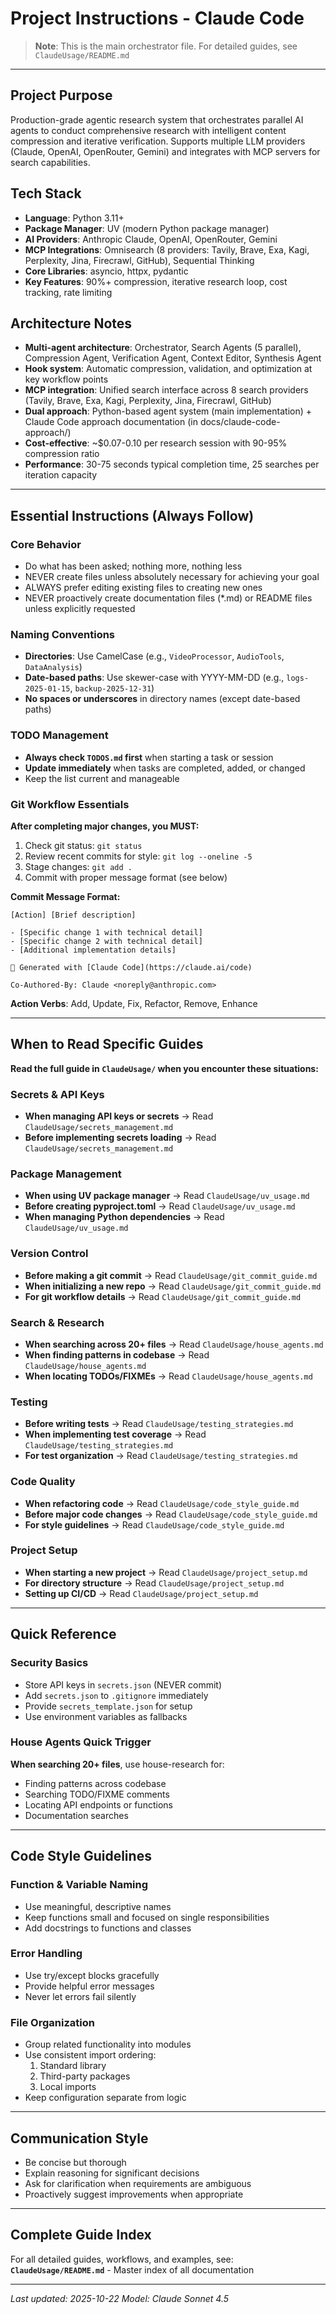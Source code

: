 # Project Instructions - Claude Code

> **Note**: This is the main orchestrator file. For detailed guides, see `ClaudeUsage/README.md`

---

## Project Purpose
Production-grade agentic research system that orchestrates parallel AI agents to conduct comprehensive research with intelligent content compression and iterative verification. Supports multiple LLM providers (Claude, OpenAI, OpenRouter, Gemini) and integrates with MCP servers for search capabilities.

## Tech Stack
- **Language**: Python 3.11+
- **Package Manager**: UV (modern Python package manager)
- **AI Providers**: Anthropic Claude, OpenAI, OpenRouter, Gemini
- **MCP Integrations**: Omnisearch (8 providers: Tavily, Brave, Exa, Kagi, Perplexity, Jina, Firecrawl, GitHub), Sequential Thinking
- **Core Libraries**: asyncio, httpx, pydantic
- **Key Features**: 90%+ compression, iterative research loop, cost tracking, rate limiting

## Architecture Notes
- **Multi-agent architecture**: Orchestrator, Search Agents (5 parallel), Compression Agent, Verification Agent, Context Editor, Synthesis Agent
- **Hook system**: Automatic compression, validation, and optimization at key workflow points
- **MCP integration**: Unified search interface across 8 search providers (Tavily, Brave, Exa, Kagi, Perplexity, Jina, Firecrawl, GitHub)
- **Dual approach**: Python-based agent system (main implementation) + Claude Code approach documentation (in docs/claude-code-approach/)
- **Cost-effective**: ~$0.07-0.10 per research session with 90-95% compression ratio
- **Performance**: 30-75 seconds typical completion time, 25 searches per iteration capacity

---

## Essential Instructions (Always Follow)

### Core Behavior
- Do what has been asked; nothing more, nothing less
- NEVER create files unless absolutely necessary for achieving your goal
- ALWAYS prefer editing existing files to creating new ones
- NEVER proactively create documentation files (*.md) or README files unless explicitly requested

### Naming Conventions
- **Directories**: Use CamelCase (e.g., `VideoProcessor`, `AudioTools`, `DataAnalysis`)
- **Date-based paths**: Use skewer-case with YYYY-MM-DD (e.g., `logs-2025-01-15`, `backup-2025-12-31`)
- **No spaces or underscores** in directory names (except date-based paths)

### TODO Management
- **Always check `TODOS.md` first** when starting a task or session
- **Update immediately** when tasks are completed, added, or changed
- Keep the list current and manageable

### Git Workflow Essentials
**After completing major changes, you MUST:**
1. Check git status: `git status`
2. Review recent commits for style: `git log --oneline -5`
3. Stage changes: `git add .`
4. Commit with proper message format (see below)

**Commit Message Format:**
```
[Action] [Brief description]

- [Specific change 1 with technical detail]
- [Specific change 2 with technical detail]
- [Additional implementation details]

🤖 Generated with [Claude Code](https://claude.ai/code)

Co-Authored-By: Claude <noreply@anthropic.com>
```

**Action Verbs**: Add, Update, Fix, Refactor, Remove, Enhance

---

## When to Read Specific Guides

**Read the full guide in `ClaudeUsage/` when you encounter these situations:**

### Secrets & API Keys
- **When managing API keys or secrets** → Read `ClaudeUsage/secrets_management.md`
- **Before implementing secrets loading** → Read `ClaudeUsage/secrets_management.md`

### Package Management
- **When using UV package manager** → Read `ClaudeUsage/uv_usage.md`
- **Before creating pyproject.toml** → Read `ClaudeUsage/uv_usage.md`
- **When managing Python dependencies** → Read `ClaudeUsage/uv_usage.md`

### Version Control
- **Before making a git commit** → Read `ClaudeUsage/git_commit_guide.md`
- **When initializing a new repo** → Read `ClaudeUsage/git_commit_guide.md`
- **For git workflow details** → Read `ClaudeUsage/git_commit_guide.md`

### Search & Research
- **When searching across 20+ files** → Read `ClaudeUsage/house_agents.md`
- **When finding patterns in codebase** → Read `ClaudeUsage/house_agents.md`
- **When locating TODOs/FIXMEs** → Read `ClaudeUsage/house_agents.md`

### Testing
- **Before writing tests** → Read `ClaudeUsage/testing_strategies.md`
- **When implementing test coverage** → Read `ClaudeUsage/testing_strategies.md`
- **For test organization** → Read `ClaudeUsage/testing_strategies.md`


### Code Quality
- **When refactoring code** → Read `ClaudeUsage/code_style_guide.md`
- **Before major code changes** → Read `ClaudeUsage/code_style_guide.md`
- **For style guidelines** → Read `ClaudeUsage/code_style_guide.md`

### Project Setup
- **When starting a new project** → Read `ClaudeUsage/project_setup.md`
- **For directory structure** → Read `ClaudeUsage/project_setup.md`
- **Setting up CI/CD** → Read `ClaudeUsage/project_setup.md`

---

## Quick Reference

### Security Basics
- Store API keys in `secrets.json` (NEVER commit)
- Add `secrets.json` to `.gitignore` immediately
- Provide `secrets_template.json` for setup
- Use environment variables as fallbacks


### House Agents Quick Trigger
**When searching 20+ files**, use house-research for:
- Finding patterns across codebase
- Searching TODO/FIXME comments
- Locating API endpoints or functions
- Documentation searches

---

## Code Style Guidelines

### Function & Variable Naming
- Use meaningful, descriptive names
- Keep functions small and focused on single responsibilities
- Add docstrings to functions and classes

### Error Handling
- Use try/except blocks gracefully
- Provide helpful error messages
- Never let errors fail silently

### File Organization
- Group related functionality into modules
- Use consistent import ordering:
  1. Standard library
  2. Third-party packages
  3. Local imports
- Keep configuration separate from logic

---

## Communication Style
- Be concise but thorough
- Explain reasoning for significant decisions
- Ask for clarification when requirements are ambiguous
- Proactively suggest improvements when appropriate

---

## Complete Guide Index
For all detailed guides, workflows, and examples, see:
**`ClaudeUsage/README.md`** - Master index of all documentation

---

*Last updated: 2025-10-22*
*Model: Claude Sonnet 4.5*
